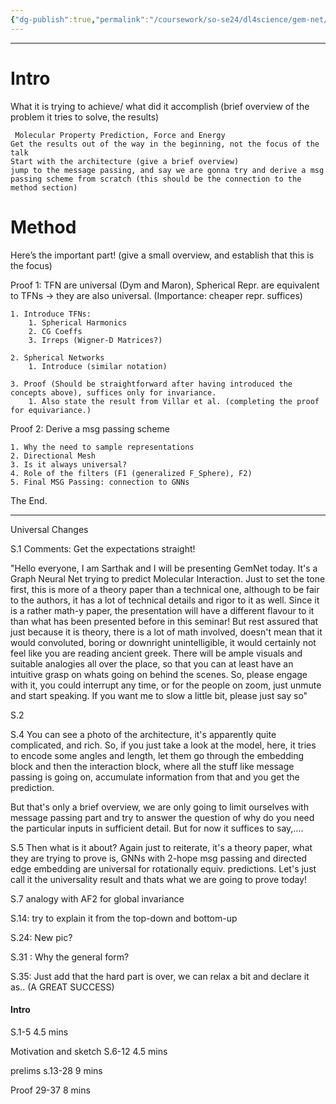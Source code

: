 ```yaml
---
{"dg-publish":true,"permalink":"/coursework/so-se24/dl4science/gem-net/structure-of-presentation/","noteIcon":""}
---
```


---
# Intro
What it is trying to achieve/ what did it accomplish (brief overview of the problem it tries to solve, the results) 
	
	 Molecular Property Prediction, Force and Energy
	Get the results out of the way in the beginning, not the focus of the talk
	Start with the architecture (give a brief overview)
	jump to the message passing, and say we are gonna try and derive a msg passing scheme from scratch (this should be the connection to the method section)

# Method

Here’s the important part! (give a small overview, and establish that this is the focus)

Proof 1: TFN are universal (Dym and Maron), Spherical Repr. are equivalent to TFNs -> they are also universal. (Importance: cheaper repr. suffices)


	1. Introduce TFNs:
		1. Spherical Harmonics
		2. CG Coeffs
		3. Irreps (Wigner-D Matrices?)
	
	2. Spherical Networks
		1. Introduce (similar notation)

	3. Proof (Should be straightforward after having introduced the concepts above), suffices only for invariance. 
		1. Also state the result from Villar et al. (completing the proof for equivariance.)



Proof 2: Derive a msg passing scheme

	1. Why the need to sample representations
	2. Directional Mesh
	3. Is it always universal? 
	4. Role of the filters (F1 (generalized F_Sphere), F2)
	5. Final MSG Passing: connection to GNNs 

The End. 



---
Universal Changes

S.1 
Comments: Get the expectations straight!

"Hello everyone, I am Sarthak and I will be presenting GemNet today. It's a Graph Neural Net trying to predict Molecular Interaction. Just to set the tone first, this is more of a theory paper than a technical one, although to be fair to the authors, it has a lot of technical details and rigor to it as well. Since it is a rather math-y paper, the presentation will have a different flavour to it than what has been presented before in this seminar!  But rest assured that just because it is theory, there is a lot of math involved, doesn't mean that it would convoluted, boring or downright unintelligible, it would certainly not feel like you are reading ancient greek. There will be ample visuals and suitable analogies all over the place, so that you can at least have an intuitive grasp on whats going on behind the scenes. So, please engage with it, you could interrupt any time, or for the people on zoom, just unmute and start speaking. If you want me to slow a little bit, please just say so"

S.2 

S.4 You can see a photo of the architecture, it's apparently quite complicated, and rich. So, if you just take a look at the model, here, it tries to encode some angles and length, let them go through the embedding block and then the interaction block, where all the stuff like message passing is going on, accumulate information from that and you get the prediction. 

But that's only a brief overview, we are only going to limit ourselves with message passing part and try to answer the question of why do you need the particular inputs in sufficient detail. But for now it suffices to say,....

S.5 Then what is it about? Again just to reiterate, it's a theory paper, what they are trying to prove is, GNNs with 2-hope msg passing and directed edge embedding are universal for rotationally equiv. predictions. Let's just call it the universality result and thats what we are going to prove today!






S.7 analogy with AF2 for global invariance



S.14: try to explain it from the top-down and bottom-up


S.24: New pic? 

S.31 : Why the general form? 

S.35: Just add that the hard part is over, we can relax a bit and declare it as.. (A GREAT SUCCESS)



#### Intro 
S.1-5 4.5 mins

Motivation and sketch
S.6-12 4.5 mins

prelims
s.13-28 9 mins

Proof
29-37 8 mins

